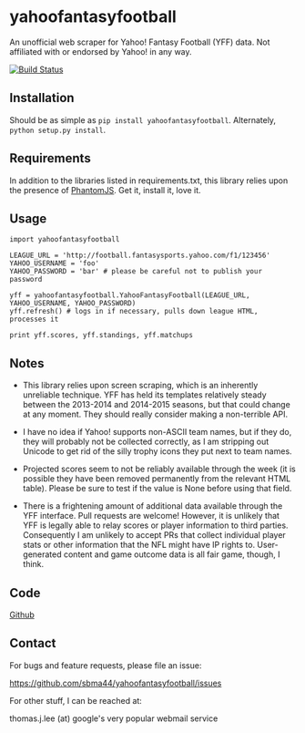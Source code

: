 yahoofantasyfootball
====================

An unofficial web scraper for Yahoo! Fantasy Football (YFF) data. Not affiliated with or endorsed by Yahoo! in any way.

[![Build Status](https://travis-ci.org/sbma44/yahoofantasyfootball.svg?branch=master)](https://travis-ci.org/sbma44/yahoofantasyfootball)

Installation
------------
Should be as simple as `pip install yahoofantasyfootball`. Alternately, `python setup.py install`.

Requirements
------------
In addition to the libraries listed in requirements.txt, this library relies upon the presence of [PhantomJS](http://phantomjs.org/). Get it, install it, love it.

Usage
-----
```
import yahoofantasyfootball

LEAGUE_URL = 'http://football.fantasysports.yahoo.com/f1/123456'
YAHOO_USERNAME = 'foo'
YAHOO_PASSWORD = 'bar' # please be careful not to publish your password

yff = yahoofantasyfootball.YahooFantasyFootball(LEAGUE_URL, YAHOO_USERNAME, YAHOO_PASSWORD)
yff.refresh() # logs in if necessary, pulls down league HTML, processes it

print yff.scores, yff.standings, yff.matchups
```

Notes
-----
* This library relies upon screen scraping, which is an inherently unreliable technique. YFF has held its templates relatively steady between the 2013-2014 and 2014-2015 seasons, but that could change at any moment. They should really consider making a non-terrible API.

* I have no idea if Yahoo! supports non-ASCII team names, but if they do, they will probably not be collected correctly, as I am stripping out Unicode to get rid of the silly trophy icons they put next to team names.

* Projected scores seem to not be reliably available through the week (it is possible they have been removed permanently from the relevant HTML table). Please be sure to test if the value is None before using that field.

* There is a frightening amount of additional data available through the YFF interface. Pull requests are welcome! However, it is unlikely that YFF is legally able to relay scores or player information to third parties. Consequently I am unlikely to accept PRs that collect individual player stats or other information that the NFL might have IP rights to. User-generated content and game outcome data is all fair game, though, I think.

Code
----
[Github](https://github.com/sbma44/yahoofantasyfootball)

Contact
-------
For bugs and feature requests, please file an issue:

https://github.com/sbma44/yahoofantasyfootball/issues

For other stuff, I can be reached at:

thomas.j.lee (at) google's very popular webmail service
